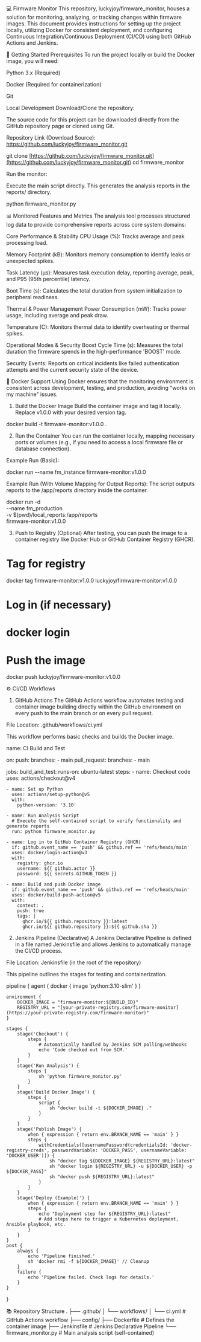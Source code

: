 💻 Firmware Monitor
This repository, luckyjoy/firmware_monitor, houses a solution for monitoring, analyzing, or tracking changes within firmware images. This document provides instructions for setting up the project locally, utilizing Docker for consistent deployment, and configuring Continuous Integration/Continuous Deployment (CI/CD) using both GitHub Actions and Jenkins.

🚀 Getting Started
Prerequisites
To run the project locally or build the Docker image, you will need:

Python 3.x (Required)

Docker (Required for containerization)

Git

Local Development
Download/Clone the repository:

The source code for this project can be downloaded directly from the GitHub repository page or cloned using Git.

Repository Link (Download Source): https://github.com/luckyjoy/firmware_monitor.git

git clone [https://github.com/luckyjoy/firmware_monitor.git](https://github.com/luckyjoy/firmware_monitor.git)
cd firmware_monitor





Run the monitor:

Execute the main script directly. This generates the analysis reports in the reports/ directory.

python firmware_monitor.py





📊 Monitored Features and Metrics
The analysis tool processes structured log data to provide comprehensive reports across core system domains:

Core Performance & Stability
CPU Usage (%): Tracks average and peak processing load.

Memory Footprint (kB): Monitors memory consumption to identify leaks or unexpected spikes.

Task Latency (μs): Measures task execution delay, reporting average, peak, and P95 (95th percentile) latency.

Boot Time (s): Calculates the total duration from system initialization to peripheral readiness.

Thermal & Power Management
Power Consumption (mW): Tracks power usage, including average and peak draw.

Temperature (C): Monitors thermal data to identify overheating or thermal spikes.

Operational Modes & Security
Boost Cycle Time (s): Measures the total duration the firmware spends in the high-performance 'BOOST' mode.

Security Events: Reports on critical incidents like failed authentication attempts and the current security state of the device.

🐳 Docker Support
Using Docker ensures that the monitoring environment is consistent across development, testing, and production, avoiding "works on my machine" issues.

1. Build the Docker Image
Build the container image and tag it locally. Replace v1.0.0 with your desired version tag.

docker build -t firmware-monitor:v1.0.0 .





2. Run the Container
You can run the container locally, mapping necessary ports or volumes (e.g., if you need to access a local firmware file or database connection).

Example Run (Basic):

docker run --name fm_instance firmware-monitor:v1.0.0





Example Run (With Volume Mapping for Output Reports):
The script outputs reports to the /app/reports directory inside the container.

docker run -d \
    --name fm_production \
    -v $(pwd)/local_reports:/app/reports \
    firmware-monitor:v1.0.0





3. Push to Registry (Optional)
After testing, you can push the image to a container registry like Docker Hub or GitHub Container Registry (GHCR).

# Tag for registry
docker tag firmware-monitor:v1.0.0 luckyjoy/firmware-monitor:v1.0.0

# Log in (if necessary)
# docker login

# Push the image
docker push luckyjoy/firmware-monitor:v1.0.0





⚙️ CI/CD Workflows
1. GitHub Actions
The GitHub Actions workflow automates testing and container image building directly within the GitHub environment on every push to the main branch or on every pull request.

File Location: .github/workflows/ci.yml

This workflow performs basic checks and builds the Docker image.

name: CI Build and Test

on:
  push:
    branches:
      - main
  pull_request:
    branches:
      - main

jobs:
  build_and_test:
    runs-on: ubuntu-latest
    steps:
    - name: Checkout code
      uses: actions/checkout@v4

    - name: Set up Python
      uses: actions/setup-python@v5
      with:
        python-version: '3.10'

    - name: Run Analysis Script
      # Execute the self-contained script to verify functionality and generate reports
      run: python firmware_monitor.py

    - name: Log in to GitHub Container Registry (GHCR)
      if: github.event_name == 'push' && github.ref == 'refs/heads/main'
      uses: docker/login-action@v3
      with:
        registry: ghcr.io
        username: ${{ github.actor }}
        password: ${{ secrets.GITHUB_TOKEN }}

    - name: Build and push Docker image
      if: github.event_name == 'push' && github.ref == 'refs/heads/main'
      uses: docker/build-push-action@v5
      with:
        context: .
        push: true
        tags: |
          ghcr.io/${{ github.repository }}:latest
          ghcr.io/${{ github.repository }}:${{ github.sha }}





2. Jenkins Pipeline (Declarative)
A Jenkins Declarative Pipeline is defined in a file named Jenkinsfile and allows Jenkins to automatically manage the CI/CD process.

File Location: Jenkinsfile (in the root of the repository)

This pipeline outlines the stages for testing and containerization.

pipeline {
    agent { docker { image 'python:3.10-slim' } }

    environment {
        DOCKER_IMAGE = "firmware-monitor:${BUILD_ID}"
        REGISTRY_URL = "[your-private-registry.com/firmware-monitor](https://your-private-registry.com/firmware-monitor)"
    }

    stages {
        stage('Checkout') {
            steps {
                # Automatically handled by Jenkins SCM polling/webhooks
                echo 'Code checked out from SCM.'
            }
        }
        stage('Run Analysis') {
            steps {
                sh 'python firmware_monitor.py'
            }
        }
        stage('Build Docker Image') {
            steps {
                script {
                    sh "docker build -t ${DOCKER_IMAGE} ."
                }
            }
        }
        stage('Publish Image') {
            when { expression { return env.BRANCH_NAME == 'main' } }
            steps {
                withCredentials([usernamePassword(credentialsId: 'docker-registry-creds', passwordVariable: 'DOCKER_PASS', usernameVariable: 'DOCKER_USER')]) {
                    sh "docker tag ${DOCKER_IMAGE} ${REGISTRY_URL}:latest"
                    sh "docker login ${REGISTRY_URL} -u ${DOCKER_USER} -p ${DOCKER_PASS}"
                    sh "docker push ${REGISTRY_URL}:latest"
                }
            }
        }
        stage('Deploy (Example)') {
            when { expression { return env.BRANCH_NAME == 'main' } }
            steps {
                echo "Deployment step for ${REGISTRY_URL}:latest"
                # Add steps here to trigger a Kubernetes deployment, Ansible playbook, etc.
            }
        }
    }
    post {
        always {
            echo 'Pipeline finished.'
            sh 'docker rmi -f ${DOCKER_IMAGE}' // Cleanup
        }
        failure {
            echo 'Pipeline failed. Check logs for details.'
        }
    }
}





📚 Repository Structure
.
├── .github/
│   └── workflows/
│       └── ci.yml      # GitHub Actions workflow
├── config/
├── Dockerfile          # Defines the container image
├── Jenkinsfile         # Jenkins Declarative Pipeline
└── firmware_monitor.py # Main analysis script (self-contained)




